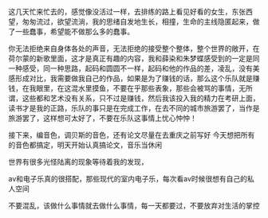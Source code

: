 这几天忙来忙去的，感觉像没活过一样，去排练的路上看见好看的女生，东张西望，匆匆流过，欲望流淌，我的思绪自发地生长，相撞，生命的主线隐匿起来，做了一些蠢事，希望能不做那么多的蠢事。

你无法拒绝来自身体各处的声音，无法拒绝的接受整个整体，整个世界的敞开，在荷尔蒙的新歌里面，这才是真正有趣的内容，我和薛染和朱梦蝶感受到的一定是同一种感受，同一种思路，起码和圆圆不一样，起码和他的作品的差，凌乱，没有美感形成对比，我需要做我自己的作品，如果是为了赚钱的话，那么这个乐队就是赚钱，在我眼里，在这混水里摸鱼，不要在乎那些表象，那些会被骂的事情，无所谓，这些都和艺术没有关系，只不过是赚钱，然后我该投入我的精力在考研上面，读书才是我的正路，乐队的事只是在完成工作，在去不同的城市旅游罢了，当作是旅游罢了，这样想可太好了，不要在乐队这事情上忧心忡忡！

接下来，编音色，调贝斯的音色，还有论文尽量在去重庆之前写好
今天想把所有的音色都搞定，明天开始认真搞论文，音乐当休闲

世界有很多光怪陆离的现象等待着我的发现，

av和电子乐真的很搭配，那些现代的室内电子乐，每次看av时候很想有自己的私人空间


不要混乱，该做什么事情就去做什么事情，每一天都要过，不要放弃对生活的掌控